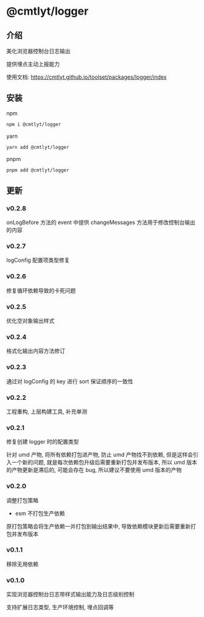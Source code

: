 # @cmtlyt/logger

## 介绍

美化浏览器控制台日志输出

提供埋点主动上报能力

使用文档: https://cmtlyt.github.io/toolset/packages/logger/index

## 安装

npm

```bash
npm i @cmtlyt/logger
```

yarn

```bash
yarn add @cmtlyt/logger
```

pnpm

```bash
pnpm add @cmtlyt/logger
```

## 更新

### v0.2.8

onLogBefore 方法的 event 中提供 changeMessages 方法用于修改控制台输出的内容

### v0.2.7

logConfig 配置项类型修复

### v0.2.6

修复循环依赖导致的卡死问题

### v0.2.5

优化空对象输出样式

### v0.2.4

格式化输出内容方法修订

### v0.2.3

通过对 logConfig 的 key 进行 sort 保证顺序的一致性

### v0.2.2

工程重构, 上层构建工具, 补充单测

### v0.2.1

修复创建 logger 时的配置类型

针对 umd 产物, 将所有依赖打包进产物, 防止 umd 产物找不到依赖, 但是这样会引入一个新的问题, 就是每次依赖包升级后需要重新打包并发布版本, 所以 umd 版本的产物更新是滞后的, 可能会存在 bug, 所以建议不要使用 umd 版本的产物

### v0.2.0

调整打包策略

- esm 不打包生产依赖

原打包策略会将生产依赖一并打包到输出结果中, 导致依赖模块更新后需要重新打包并发布版本

### v0.1.1

移除无用依赖

### v0.1.0

实现浏览器控制台日志带样式输出能力及日志级别控制

支持扩展日志类型, 生产环境控制, 埋点回调等

